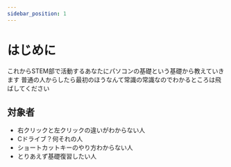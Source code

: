 ```yaml
---
sidebar_position: 1
---
```


# はじめに

これからSTEM部で活動するあなたにパソコンの基礎という基礎から教えていきます
普通の人からしたら最初のほうなんて常識の常識なのでわかるところは飛ばしてください

## 対象者
- 右クリックと左クリックの違いがわからない人
- Cドライブ？何それの人
- ショートカットキーのやり方わからない人
- とりあえず基礎復習したい人